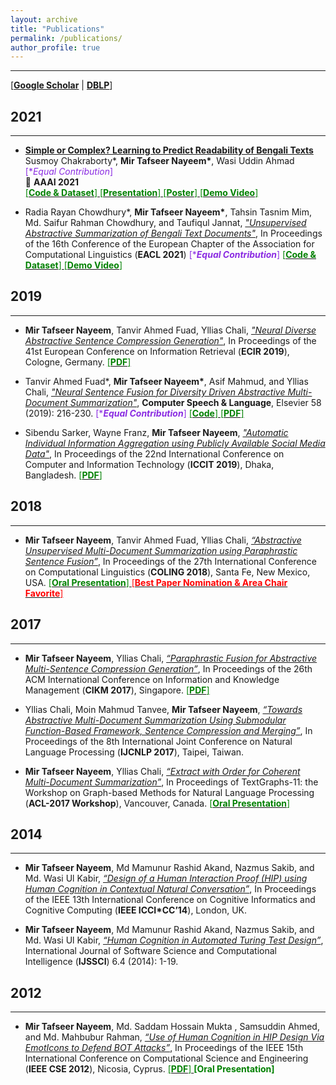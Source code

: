 ```yaml
---
layout: archive
title: "Publications"
permalink: /publications/
author_profile: true
---
```


-----------

[[**Google Scholar**](https://scholar.google.com/citations?hl=en&user=qoeylgEAAAAJ&view_op=list_works&sortby=pubdate) \| [**DBLP**](https://dblp.org/pid/125/2693.html)]

## 2021
-----------
* [**Simple or Complex? Learning to Predict Readability of Bengali Texts**](https://arxiv.org/abs/2012.07701)<br/>
Susmoy Chakraborty\*, **Mir Tafseer Nayeem\***, Wasi Uddin Ahmad <span style ="color:BlueViolet"> [\**Equal Contribution*]</span> <br/>
📰 **AAAI 2021** <br/> 
[<span style ="color:Green"> [**Code & Dataset**] </span>](https://github.com/tafseer-nayeem/BengaliReadability) [<span style ="color:Green"> [**Presentation**] </span>](https://tafseer-nayeem.github.io/files/AAAI2021/aaai2021_full.pdf) [<span style ="color:Green"> [**Poster**] </span>](https://tafseer-nayeem.github.io/files/AAAI2021/aaai2021_poster.pdf) [<span style ="color:Green"> [**Demo Video**] </span>](https://youtu.be/U05Pf9Y4tCQ)

* Radia Rayan Chowdhury\*, **Mir Tafseer Nayeem\***, Tahsin Tasnim Mim, Md. Saifur Rahman Chowdhury, and Taufiqul Jannat, [*"Unsupervised Abstractive Summarization of Bengali Text Documents"*](https://arxiv.org/abs/2102.04490), In Proceedings of the 16th Conference of the European Chapter of the Association for Computational Linguistics (**EACL 2021**) <span style ="color:BlueViolet"> [\****Equal Contribution***]</span> [<span style ="color:Green"> [**Code & Dataset**] </span>](https://github.com/tafseer-nayeem/BengaliSummarization) [<span style ="color:Green"> [**Demo Video**] </span>](https://youtu.be/LrnskktiXcg)


## 2019
-----------
*  **Mir Tafseer Nayeem**, Tanvir Ahmed Fuad, Yllias Chali, [*"Neural Diverse Abstractive Sentence Compression Generation"*](https://link.springer.com/chapter/10.1007/978-3-030-15719-7_14), In Proceedings of the 41st European Conference on Information Retrieval (**ECIR 2019**), Cologne, Germany. [<span style ="color:Green"> [**PDF**] </span>](https://tafseer-nayeem.github.io/files/ECIR_2019_paper.pdf)

*  Tanvir Ahmed Fuad\*, **Mir Tafseer Nayeem\***, Asif Mahmud, and Yllias Chali, [*"Neural Sentence Fusion for Diversity Driven Abstractive Multi-Document Summarization"*](https://www.sciencedirect.com/science/article/pii/S0885230818303449), **Computer Speech & Language**, Elsevier 58 (2019): 216-230. <span style ="color:BlueViolet"> [\****Equal Contribution***]</span> [<span style ="color:Green"> [**Code**] </span>](https://github.com/tafseer-nayeem/NeuFuse-CSL2019) [<span style ="color:Green"> [**PDF**] </span>](https://tafseer-nayeem.github.io/files/CSL_Journal_2019.pdf)

*  Sibendu Sarker, Wayne Franz, **Mir Tafseer Nayeem**, [*"Automatic Individual Information Aggregation using Publicly Available Social Media Data"*](https://ieeexplore.ieee.org/document/9038402), In Proceedings of the 22nd International Conference on Computer and Information Technology (**ICCIT 2019**), Dhaka, Bangladesh. [<span style ="color:Green"> [**PDF**] </span>](https://tafseer-nayeem.github.io/files/ICCIT_2019_paper.pdf)


## 2018
-----------
*  **Mir Tafseer Nayeem**, Tanvir Ahmed Fuad, Yllias Chali,  [*“Abstractive Unsupervised Multi-Document Summarization using Paraphrastic Sentence Fusion”*](http://aclweb.org/anthology/C18-1102), In Proceedings of the 27th International Conference on Computational Linguistics (**COLING 2018**), Santa Fe, New Mexico, USA. [<span style ="color:Green"> [**Oral Presentation**] </span>](https://tafseer-nayeem.github.io/files/COLING_2018_Presentation.pdf) [<span style="color:Red"> [**Best Paper Nomination & Area Chair Favorite**] </span>](http://coling2018.org/coling-2018-best-papers/) 


## 2017
-----------
*  **Mir Tafseer Nayeem**, Yllias Chali,  [*“Paraphrastic Fusion for Abstractive Multi-Sentence Compression Generation”*](https://dl.acm.org/citation.cfm?id=3133106), In Proceedings of the 26th ACM International Conference on Information and Knowledge Management (**CIKM 2017**), Singapore. [<span style ="color:Green"> [**PDF**] </span>](https://tafseer-nayeem.github.io/files/CIKM_2017_paper.pdf)

*  Yllias Chali, Moin Mahmud Tanvee, **Mir Tafseer Nayeem**, [*“Towards Abstractive Multi-Document Summarization Using Submodular Function-Based Framework, Sentence Compression and Merging”*](http://www.aclweb.org/anthology/I17-2071), In Proceedings of the 8th International Joint Conference on Natural Language Processing (**IJCNLP 2017**), Taipei, Taiwan.

*  **Mir Tafseer Nayeem**, Yllias Chali,  [*“Extract with Order for Coherent Multi-Document Summarization”*](http://www.aclweb.org/anthology/W17-2407), In Proceedings of TextGraphs-11: the Workshop on Graph-based Methods for Natural Language Processing (**ACL-2017 Workshop**), Vancouver, Canada. [<span style ="color:Green"> [**Oral Presentation**] </span>](https://tafseer-nayeem.github.io/files/ACL_Workshop_2017_Presentation.pdf)


## 2014
-----------
*  **Mir Tafseer Nayeem**, Md Mamunur Rashid Akand, Nazmus Sakib, and Md. Wasi Ul Kabir, [*“Design of a Human Interaction Proof (HIP) using Human Cognition in Contextual Natural Conversation”*](https://ieeexplore.ieee.org/document/6921454/), In Proceedings of the IEEE 13th International Conference on Cognitive Informatics and Cognitive Computing (**IEEE ICCI*CC’14**), London, UK.

*  **Mir Tafseer Nayeem**, Md Mamunur Rashid Akand, Nazmus Sakib, and Md. Wasi Ul Kabir, [*“Human Cognition in Automated Turing Test Design”*](https://dl.acm.org/citation.cfm?id=2807119), International Journal of Software Science and Computational Intelligence (**IJSSCI**) 6.4 (2014): 1-19.


## 2012
-----------
*  **Mir Tafseer Nayeem**, Md. Saddam Hossain Mukta , Samsuddin Ahmed, and Md. Mahbubur Rahman, [*“Use of Human Cognition in HIP Design Via EmotIcons to Defend BOT Attacks”*](https://ieeexplore.ieee.org/document/6417291/), In Proceedings of the IEEE 15th International Conference on Computational Science and Engineering (**IEEE CSE 2012**), Nicosia, Cyprus. [<span style ="color:Green"> [**PDF**] </span>](https://tafseer-nayeem.github.io/files/IEEE_CSE12_paper.pdf) <span style ="color:Green"> **[Oral Presentation]** </span>